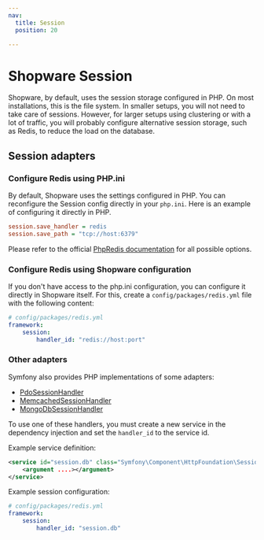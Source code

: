```yaml
---
nav:
  title: Session
  position: 20

---
```


# Shopware Session

Shopware, by default, uses the session storage configured in PHP. On most installations, this is the file system. In smaller setups, you will not need to take care of sessions. However, for larger setups using clustering or with a lot of traffic, you will probably configure alternative session storage, such as Redis, to reduce the load on the database.

## Session adapters

### Configure Redis using PHP.ini

By default, Shopware uses the settings configured in PHP. You can reconfigure the Session config directly in your `php.ini`. Here is an example of configuring it directly in PHP.

```ini
session.save_handler = redis
session.save_path = "tcp://host:6379"
```

Please refer to the official [PhpRedis documentation](https://github.com/phpredis/phpredis#php-session-handler) for all possible options.

### Configure Redis using Shopware configuration

If you don't have access to the php.ini configuration, you can configure it directly in Shopware itself. For this, create a `config/packages/redis.yml` file with the following content:

```yaml
# config/packages/redis.yml
framework:
    session:
        handler_id: "redis://host:port"
```

### Other adapters

Symfony also provides PHP implementations of some adapters:

- [PdoSessionHandler](https://github.com/symfony/symfony/blob/6.3/src/Symfony/Component/HttpFoundation/Session/Storage/Handler/PdoSessionHandler.php)
- [MemcachedSessionHandler](https://github.com/symfony/symfony/blob/6.3/src/Symfony/Component/HttpFoundation/Session/Storage/Handler/MemcachedSessionHandler.php)
- [MongoDbSessionHandler](https://github.com/symfony/symfony/blob/6.3/src/Symfony/Component/HttpFoundation/Session/Storage/Handler/MongoDbSessionHandler.php)

To use one of these handlers, you must create a new service in the dependency injection and set the `handler_id` to the service id.

Example service definition:

```xml
<service id="session.db" class="Symfony\Component\HttpFoundation\Session\Storage\Handler\PdoSessionHandler">
    <argument ....></argument>
</service>
```

Example session configuration:

```yaml
# config/packages/redis.yml
framework:
    session:
        handler_id: "session.db"
```
